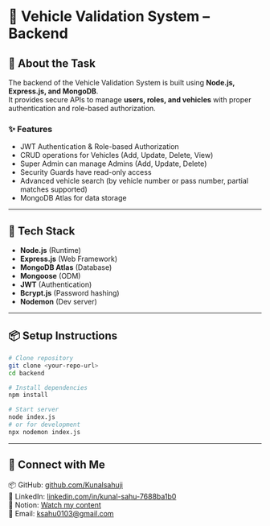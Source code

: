 # 🚗 Vehicle Validation System – Backend

## 📌 About the Task
The backend of the Vehicle Validation System is built using **Node.js, Express.js, and MongoDB**.  
It provides secure APIs to manage **users, roles, and vehicles** with proper authentication and role-based authorization.

### ✨ Features
- JWT Authentication & Role-based Authorization
- CRUD operations for Vehicles (Add, Update, Delete, View)
- Super Admin can manage Admins (Add, Update, Delete)
- Security Guards have read-only access
- Advanced vehicle search (by vehicle number or pass number, partial matches supported)
- MongoDB Atlas for data storage

---

## 🔧 Tech Stack
- **Node.js** (Runtime)
- **Express.js** (Web Framework)
- **MongoDB Atlas** (Database)
- **Mongoose** (ODM)
- **JWT** (Authentication)
- **Bcrypt.js** (Password hashing)
- **Nodemon** (Dev server)

---

## 📦 Setup Instructions
```bash
# Clone repository
git clone <your-repo-url>
cd backend

# Install dependencies
npm install

# Start server
node index.js
# or for development
npx nodemon index.js
```

---

## 🔗 Connect with Me
📦 GitHub: [github.com/Kunalsahuji](https://github.com/Kunalsahuji)  
🔗 LinkedIn: [linkedin.com/in/kunal-sahu-7688ba1b0](https://www.linkedin.com/in/kunal-sahu-7688ba1b0)  
📌 Notion: [Watch my content](https://www.notion.so/1dff7c6ce1bb803787fbddd34e422ab4?v=1e0f7c6ce1bb8052b14c000cb57448ee&pvs=4)  
📧 Email: [ksahu0103@gmail.com](mailto:ksahu0103@gmail.com)  
